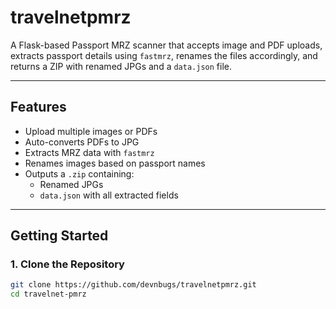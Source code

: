 # travelnetpmrz

A Flask-based Passport MRZ scanner that accepts image and PDF uploads, extracts passport details using `fastmrz`, renames the files accordingly, and returns a ZIP with renamed JPGs and a `data.json` file.

---

## Features

- Upload multiple images or PDFs
- Auto-converts PDFs to JPG
- Extracts MRZ data with `fastmrz`
- Renames images based on passport names
- Outputs a `.zip` containing:
  - Renamed JPGs
  - `data.json` with all extracted fields

---

## Getting Started

### 1. Clone the Repository

```bash
git clone https://github.com/devnbugs/travelnetpmrz.git
cd travelnet-pmrz
